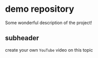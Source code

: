 # demo repository
Some wonderful description of the project!

## subheader 
create your own `YouTube` video on this topic
